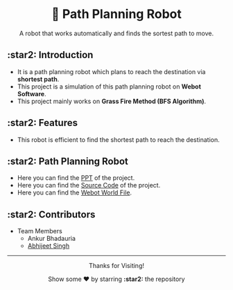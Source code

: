 <h1 align="center"> 🤖 Path Planning Robot </h1>
<p align="center"> A robot that works automatically and finds the sortest path to move. </p>

<h2> :star2: Introduction </h2>
<ul>
  <li> It is a path planning robot which plans to reach the destination via <b>shortest path</b>.</li>
  <li> This project is a simulation of this path planning robot on <b>Webot Software</b>.</li>
  <li> This project mainly works on <b>Grass Fire Method (BFS Algorithm)</b>.</li>
</ul>

<h2> :star2: Features </h2>
<ul>
  <li> This robot is efficient to find the shortest path to reach the destination.</li>
</ul>

<h2> :star2: Path Planning Robot </h2>
<ul>
  <li> Here you can find the <a href="liink">PPT</a> of the project.</li>
  <li> Here you can find the <a href="liink">Source Code</a> of the project.</li>
  <li> Here you can find the <a href="liiiink">Webot World File</a>.</li>
</ul>
<h2> :star2: Contributors </h2>
  <ul>
  <li>Team Members 
    <ul>
      <li>Ankur Bhadauria</a></li>
      <li><a href="#">Abhijeet Singh</a></li>
    </ul>
  </li>  

  </ul>
   </li>
 </ul>
 
---

<p align="center">
<p align="center">Thanks for Visiting!</p>
<p align="center">Show some ❤️ by starring <b>:star2:</b> the repository</p>
</p>
